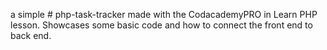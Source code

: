 a simple # php-task-tracker 
made with the CodacademyPRO in Learn PHP lesson. Showcases some basic code and how to connect the front end to back end.
